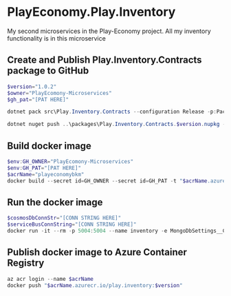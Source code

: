 # PlayEconomy.Play.Inventory

My second microservices in the Play-Economy project. All my inventory functionality is in this microservice

## Create and Publish Play.Inventory.Contracts package to GitHub

```powershell
$version="1.0.2"
$owner="PlayEcomony-Microservices"
$gh_pat="[PAT HERE]"

dotnet pack src\Play.Inventory.Contracts --configuration Release -p:PackageVersion=$version -p:RepositoryUrl=https://github.com/$owner/Play.Inventory -o ..\packages

dotnet nuget push ..\packages\Play.Inventory.Contracts.$version.nupkg --api-key $gh_pat --source "github"
```

## Build docker image

```powershell
$env:GH_OWNER="PlayEcomony-Microservices"
$env:GH_PAT="[PAT HERE]"
$acrName="playeconomybkm"
docker build --secret id=GH_OWNER --secret id=GH_PAT -t "$acrName.azurecr.io/play.inventory:$version" . 
```

## Run the docker image

```powershell
$cosmosDbConnStr="[CONN STRING HERE]"
$serviceBusConnString="[CONN STRING HERE]"
docker run -it --rm -p 5004:5004 --name inventory -e MongoDbSettings__ConnectionString=$cosmosDbConnStr -e ServiceBusSettings__ConnectionString=$serviceBusConnString -e ServiceSettings__MessageBroker="SERVICEBUS" play.inventory:$version
```

## Publish docker image to Azure Container Registry

```powershell
az acr login --name $acrName
docker push "$acrName.azurecr.io/play.inventory:$version"
```
